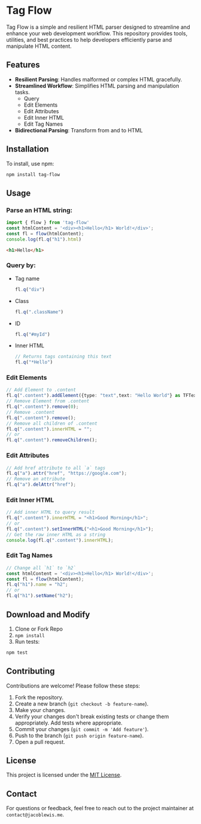 # Tag Flow

Tag Flow is a simple and resilient HTML parser designed to streamline and enhance your web development workflow. This repository provides tools, utilities, and best practices to help developers efficiently parse and manipulate HTML content.

## Features

- **Resilient Parsing**: Handles malformed or complex HTML gracefully.
- **Streamlined Workflow**: Simplifies HTML parsing and manipulation tasks.
  - Query
  - Edit Elements
  - Edit Attributes
  - Edit Inner HTML
  - Edit Tag Names
- **Bidirectional Parsing**: Transform from and to HTML

## Installation

To install, use npm:

```bash
npm install tag-flow
```

## Usage

### Parse an HTML string:

```typescript
import { flow } from 'tag-flow'
const htmlContent = '<div><h1>Hello</h1> World!</div>';
const fl = flow(htmlContent);
console.log(fl.q("h1").html)
```
```html
<h1>Hello</h1>
```

### Query by:
* Tag name
  ```ts
  fl.q("div")
  ```
* Class
  ```ts
  fl.q(".className")
  ```
* ID
  ```ts
  fl.q("#myId")
  ```
* Inner HTML
  ```ts
  // Returns tags containing this text
  fl.q("*Hello")
  ```

### Edit Elements
```ts
// Add Element to .content
fl.q(".content").addElement({type: "text",text: "Hello World"} as TFText);
// Remove Element from .content
fl.q(".content").remove(0);
// Remove .content
fl.q(".content").remove();
// Remove all children of .content
fl.q(".content").innerHTML = "";
// or
fl.q(".content").removeChildren();
```

### Edit Attributes
```ts
// Add href attribute to all `a` tags
fl.q("a").attr("href", "https://google.com");
// Remove an attribute
fl.q("a").delAttr("href");
```

### Edit Inner HTML
```ts
// Add inner HTML to query result
fl.q(".content").innerHTML = "<h1>Good Morning</h1>";
// or
fl.q(".content").setInnerHTML("<h1>Good Morning</h1>");
// Get the raw inner HTML as a string
console.log(fl.q(".content").innerHTML);
```

### Edit Tag Names
```ts
// Change all `h1` to `h2`
const htmlContent = '<div><h1>Hello</h1> World!</div>';
const fl = flow(htmlContent);
fl.q("h1").name = "h2";
// or
fl.q("h1").setName("h2");
```

## Download and Modify

1. Clone or Fork Repo
2. `npm install`
3. Run tests:

```bash
npm test
```

## Contributing

Contributions are welcome! Please follow these steps:

1. Fork the repository.
2. Create a new branch (`git checkout -b feature-name`).
3. Make your changes.
4. Verify your changes don't break existing tests or change them appropriately. Add tests where appropriate.
5. Commit your changes (`git commit -m 'Add feature'`).
6. Push to the branch (`git push origin feature-name`).
7. Open a pull request.

## License

This project is licensed under the [MIT License](LICENSE).

## Contact

For questions or feedback, feel free to reach out to the project maintainer at `contact@jacoblewis.me`.
